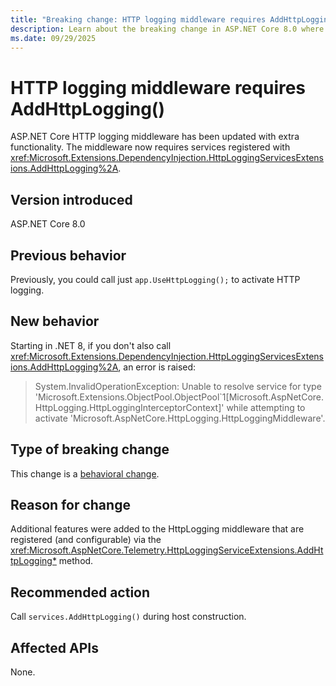 ```yaml
---
title: "Breaking change: HTTP logging middleware requires AddHttpLogging()"
description: Learn about the breaking change in ASP.NET Core 8.0 where HTTP logging middleware now requires AddHttpLogging() to be called.
ms.date: 09/29/2025
---
```

# HTTP logging middleware requires AddHttpLogging()

ASP.NET Core HTTP logging middleware has been updated with extra functionality. The middleware now requires services registered with <xref:Microsoft.Extensions.DependencyInjection.HttpLoggingServicesExtensions.AddHttpLogging%2A>.

## Version introduced

ASP.NET Core 8.0

## Previous behavior

Previously, you could call just `app.UseHttpLogging();` to activate HTTP logging.

## New behavior

Starting in .NET 8, if you don't also call <xref:Microsoft.Extensions.DependencyInjection.HttpLoggingServicesExtensions.AddHttpLogging%2A>, an error is raised:

> System.InvalidOperationException: Unable to resolve service for type 'Microsoft.Extensions.ObjectPool.ObjectPool`1[Microsoft.AspNetCore.HttpLogging.HttpLoggingInterceptorContext]' while attempting to activate 'Microsoft.AspNetCore.HttpLogging.HttpLoggingMiddleware'.

## Type of breaking change

This change is a [behavioral change](../../categories.md#behavioral-change).

## Reason for change

Additional features were added to the HttpLogging middleware that are registered (and configurable) via the <xref:Microsoft.AspNetCore.Telemetry.HttpLoggingServiceExtensions.AddHttpLogging*> method.

## Recommended action

Call `services.AddHttpLogging()` during host construction.

## Affected APIs

None.
